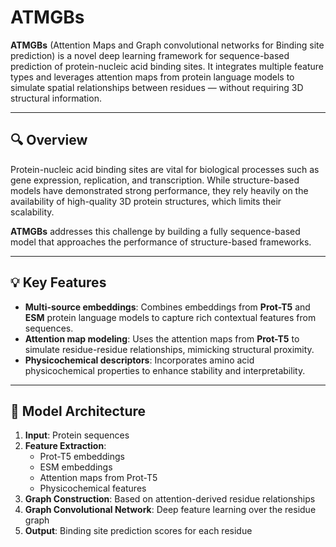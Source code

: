 # ATMGBs

**ATMGBs** (Attention Maps and Graph convolutional networks for Binding site prediction) is a novel deep learning framework for sequence-based prediction of protein-nucleic acid binding sites. It integrates multiple feature types and leverages attention maps from protein language models to simulate spatial relationships between residues — without requiring 3D structural information.

---

## 🔍 Overview

Protein-nucleic acid binding sites are vital for biological processes such as gene expression, replication, and transcription. While structure-based models have demonstrated strong performance, they rely heavily on the availability of high-quality 3D protein structures, which limits their scalability.

**ATMGBs** addresses this challenge by building a fully sequence-based model that approaches the performance of structure-based frameworks.

---

## 💡 Key Features

- **Multi-source embeddings**: Combines embeddings from **Prot-T5** and **ESM** protein language models to capture rich contextual features from sequences.
- **Attention map modeling**: Uses the attention maps from **Prot-T5** to simulate residue-residue relationships, mimicking structural proximity.
- **Physicochemical descriptors**: Incorporates amino acid physicochemical properties to enhance stability and interpretability.


---

## 🧠 Model Architecture

1. **Input**: Protein sequences
2. **Feature Extraction**:
   - Prot-T5 embeddings
   - ESM embeddings
   - Attention maps from Prot-T5
   - Physicochemical features
3. **Graph Construction**: Based on attention-derived residue relationships
4. **Graph Convolutional Network**: Deep feature learning over the residue graph
5. **Output**: Binding site prediction scores for each residue

